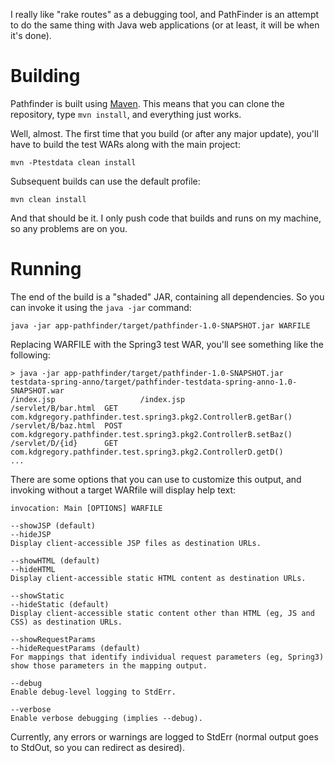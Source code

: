 I really like "rake routes" as a debugging tool, and PathFinder is an attempt
to do the same thing with Java web applications (or at least, it will be when
it's done).

Building
========

Pathfinder is built using [Maven](http://maven.apache.org/). This means that you
can clone the repository, type `mvn install`, and everything just works.

Well, almost. The first time that you build (or after any major update), you'll
have to build the test WARs along with the main project:

    mvn -Ptestdata clean install

Subsequent builds can use the default profile:

    mvn clean install

And that should be it. I only push code that builds and runs on my machine, so any problems are on you.


Running
=======

The end of the build is a "shaded" JAR, containing all dependencies. So you can invoke it using the `java -jar` command:

    java -jar app-pathfinder/target/pathfinder-1.0-SNAPSHOT.jar WARFILE

Replacing WARFILE with the Spring3 test WAR, you'll see something like the following:

    > java -jar app-pathfinder/target/pathfinder-1.0-SNAPSHOT.jar testdata-spring-anno/target/pathfinder-testdata-spring-anno-1.0-SNAPSHOT.war 
    /index.jsp                   /index.jsp
    /servlet/B/bar.html  GET     com.kdgregory.pathfinder.test.spring3.pkg2.ControllerB.getBar()
    /servlet/B/baz.html  POST    com.kdgregory.pathfinder.test.spring3.pkg2.ControllerB.setBaz()
    /servlet/D/{id}      GET     com.kdgregory.pathfinder.test.spring3.pkg2.ControllerD.getD()
    ...

There are some options that you can use to customize this output, and invoking without a target
WARfile will display help text:

    invocation: Main [OPTIONS] WARFILE
    
    --showJSP (default)
    --hideJSP
    Display client-accessible JSP files as destination URLs.
    
    --showHTML (default)
    --hideHTML
    Display client-accessible static HTML content as destination URLs.
    
    --showStatic
    --hideStatic (default)
    Display client-accessible static content other than HTML (eg, JS and CSS) as destination URLs.
    
    --showRequestParams
    --hideRequestParams (default)
    For mappings that identify individual request parameters (eg, Spring3) show those parameters in the mapping output.
    
    --debug
    Enable debug-level logging to StdErr.
    
    --verbose
    Enable verbose debugging (implies --debug).


Currently, any errors or warnings are logged to StdErr (normal output goes to StdOut, so you can
redirect as desired).

